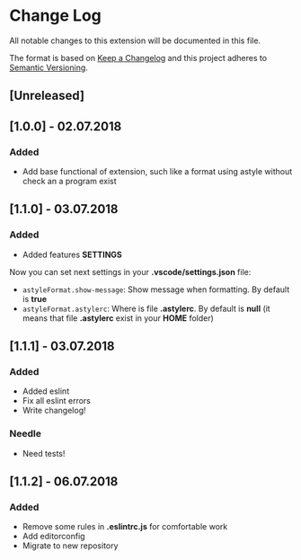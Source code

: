 # Change Log

All notable changes to this extension will be documented in this file.

The format is based on [Keep a Changelog](http://keepachangelog.com/en/1.0.0/)
and this project adheres to [Semantic Versioning](http://semver.org/spec/v2.0.0.html).

## [Unreleased]

## [1.0.0] - 02.07.2018

### Added

- Add base functional of extension, such like a format using astyle without check an a program exist

## [1.1.0] - 03.07.2018

### Added

- Added features __SETTINGS__

Now you can set next settings in your __.vscode/settings.json__ file:

- `astyleFormat.show-message`: Show message when formatting. By default is __true__
- `astyleFormat.astylerc`: Where is file __.astylerc__. By default is __null__ (it means that file __.astylerc__ exist in your __HOME__ folder)

## [1.1.1] - 03.07.2018

### Added

- Added eslint
- Fix all eslint errors
- Write changelog!

### Needle

- Need tests!

## [1.1.2] - 06.07.2018

### Added

- Remove some rules in __.eslintrc.js__ for comfortable work
- Add editorconfig
- Migrate to new repository